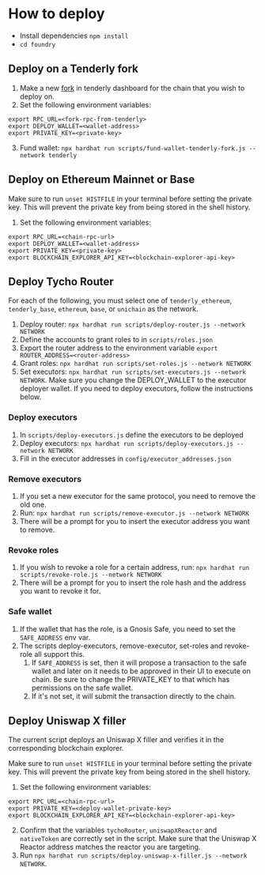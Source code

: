 # How to deploy

- Install dependencies `npm install`
- `cd foundry`

## Deploy on a Tenderly fork

1. Make a new [fork](https://dashboard.tenderly.co/) in tenderly dashboard for the
   chain that you wish to deploy on.
2. Set the following environment variables:

```
export RPC_URL=<fork-rpc-from-tenderly>
export DEPLOY_WALLET=<wallet-address>
export PRIVATE_KEY=<private-key>
```

3. Fund wallet: `npx hardhat run scripts/fund-wallet-tenderly-fork.js --network tenderly`

## Deploy on Ethereum Mainnet or Base

Make sure to run `unset HISTFILE` in your terminal before setting the private key. This will prevent the private key
from being stored in the shell history.

1. Set the following environment variables:

```
export RPC_URL=<chain-rpc-url>
export DEPLOY_WALLET=<wallet-address>
export PRIVATE_KEY=<private-key>
export BLOCKCHAIN_EXPLORER_API_KEY=<blockchain-explorer-api-key>
```

## Deploy Tycho Router

For each of the following, you must select one of `tenderly_ethereum`, `tenderly_base`,
`ethereum`, `base`, or `unichain` as the network.

1. Deploy router: `npx hardhat run scripts/deploy-router.js --network NETWORK`
2. Define the accounts to grant roles to in `scripts/roles.json`
3. Export the router address to the environment variable `export ROUTER_ADDRESS=<router-address>`
4. Grant roles: `npx hardhat run scripts/set-roles.js --network NETWORK`
5. Set executors: `npx hardhat run scripts/set-executors.js --network NETWORK`. Make sure you change the
   DEPLOY_WALLET to the executor deployer wallet. If you need to deploy executors, follow the instructions below.

### Deploy executors

1. In `scripts/deploy-executors.js` define the executors to be deployed
2. Deploy executors: `npx hardhat run scripts/deploy-executors.js --network NETWORK`
3. Fill in the executor addresses in `config/executor_addresses.json`

### Remove executors

1. If you set a new executor for the same protocol, you need to remove the old one.
2. Run: `npx hardhat run scripts/remove-executor.js --network NETWORK`
3. There will be a prompt for you to insert the executor address you want to remove.

### Revoke roles

1. If you wish to revoke a role for a certain address, run: `npx hardhat run scripts/revoke-role.js --network NETWORK`
2. There will be a prompt for you to insert the role hash and the address you want to revoke it for.

### Safe wallet

1. If the wallet that has the role, is a Gnosis Safe, you need to set the `SAFE_ADDRESS` env var.
2. The scripts deploy-executors, remove-executor, set-roles and revoke-role all support this.
    1. If `SAFE_ADDRESS` is set, then it will propose a transaction to the safe wallet and later on it needs to be
       approved in their UI to execute on chain. Be sure to change the PRIVATE_KEY to that which has permissions on the safe wallet.
    2. If it's not set, it will submit the transaction directly to the chain.

## Deploy Uniswap X filler

The current script deploys an Uniswap X filler and verifies it in the corresponding blockchain explorer.

Make sure to run `unset HISTFILE` in your terminal before setting the private key. This will prevent the private key
from being stored in the shell history.

1. Set the following environment variables:

```
export RPC_URL=<chain-rpc-url>
export PRIVATE_KEY=<deploy-wallet-private-key>
export BLOCKCHAIN_EXPLORER_API_KEY=<blockchain-explorer-api-key>
```

2. Confirm that the variables `tychoRouter`, `uniswapXReactor` and `nativeToken` are correctly set in the script. Make
   sure that the Uniswap X Reactor address matches the reactor you are targeting.
3. Run `npx hardhat run scripts/deploy-uniswap-x-filler.js --network NETWORK`.
